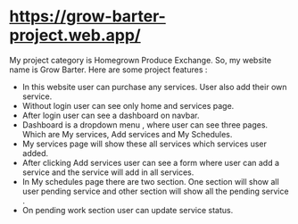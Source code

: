 # https://grow-barter-project.web.app/

My project category is Homegrown Produce Exchange. So, my website name is Grow Barter. Here are some project features :
- In this website user can purchase any services. User also add their own service.
- Without login user can see only home and services page. 
- After login user can see a dashboard on navbar. 
- Dashboard is a dropdown menu , where user can see three pages. Which are My services, Add services and My Schedules.
- My services page will show these all services which services user added.
- After clicking Add services user can see a form where user can add a service and the service will add in all services.
- In My schedules page there are two section. One section will show all user pending service and other section will show all the pending service .
- On pending work section user can update service status.
